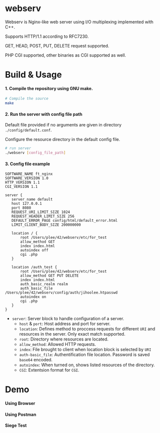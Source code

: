 # webserv
Webserv is Nginx-like web server using I/O multiplexing implemented with C++.

Supports HTTP/1.1 according to RFC7230.

GET, HEAD, POST, PUT, DELETE request supported.

PHP CGI supported, other binaries as CGI supported as well.

# Build & Usage

#### 1. Compile the repository using GNU make.
 ```bash
 # Compile the source
 make
 ```
 
 #### 2. Run the server with config file path 
Default file provided if no arguments are given in directory `./config/default.conf`.

Configure the resource directory in the default config file.

```bash
# run server
./webserv [config_file_path]
```
 
 #### 3. Config file example
 ```
SOFTWARE_NAME ft_nginx
SOFTWARE_VERSION 1.0
HTTP_VERSION 1.1
CGI_VERSION 1.1

server {
    server_name default
    host 127.0.0.1
    port 8080
    REQUEST_URI_LIMIT_SIZE 1024
    REQUEST_HEADER_LIMIT_SIZE 256
    DEFAULT_ERROR_PAGE config/html/default_error.html
    LIMIT_CLIENT_BODY_SIZE 200000000

    location / {
        root /Users/plee/42/webserv/etc/for_test
        allow_method GET
        index index.html
        autoindex off
        cgi .php
    }

    location /auth_test {
        root /Users/plee/42/webserv/etc/for_test
        allow_method GET PUT DELETE
        index index.html
        auth_basic_realm realm
        auth_basic_file /Users/plee/42/webserv/config/auth/jihoolee.htpasswd
        autoindex on
        cgi .php
    }
}
 ```
 - `server`: Server block to handle configuration of a server.
   - `host` & `port`: Host address and port for server.
   - `location`: Defines method to proccess requests for different `URI` and resources in the server. Only exact match supported.
    - `root`: Directory where resources are located.
    - `allow_method`: Allowed HTTP requests.
    - `index`: File brought to client when location block is selected by `URI`
    - `auth-basic_file`: Authentification file location. Password is saved `base64` encoded.
    - `autoindex`: When turned on, shows listed resources of the directory.
    - `CGI`: Extentsion format for `CGI`.
    
# Demo
 #### Using Browser
  
 
 #### Using Postman
 
 #### Siege Test
 
 
